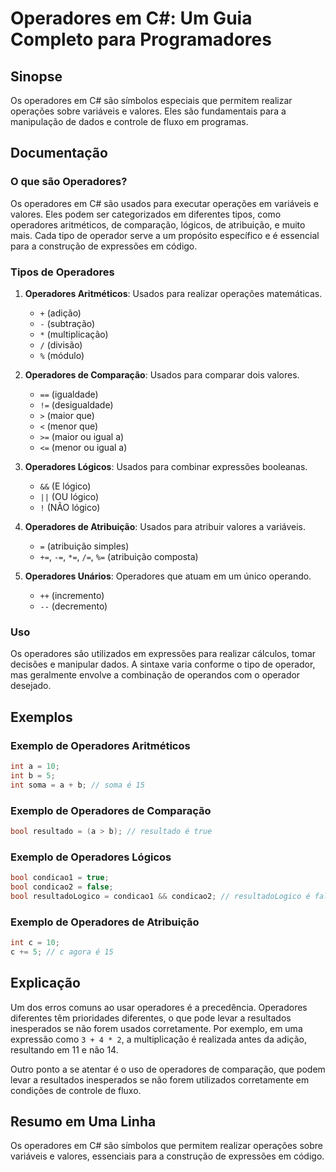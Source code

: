 <!--
Meta Description: # Operadores em C#: Um Guia Completo para Programadores ## Sinopse Os operadores em C# são símbolos especiais que permitem realizar operações sobre va...
Meta Keywords: operadores, para, que, são, usados
-->

# Operadores em C#: Um Guia Completo para Programadores

## Sinopse
Os operadores em C# são símbolos especiais que permitem realizar operações sobre variáveis e valores. Eles são fundamentais para a manipulação de dados e controle de fluxo em programas.

## Documentação
### O que são Operadores?
Os operadores em C# são usados para executar operações em variáveis e valores. Eles podem ser categorizados em diferentes tipos, como operadores aritméticos, de comparação, lógicos, de atribuição, e muito mais. Cada tipo de operador serve a um propósito específico e é essencial para a construção de expressões em código.

### Tipos de Operadores
1. **Operadores Aritméticos**: Usados para realizar operações matemáticas.
   - `+` (adição)
   - `-` (subtração)
   - `*` (multiplicação)
   - `/` (divisão)
   - `%` (módulo)

2. **Operadores de Comparação**: Usados para comparar dois valores.
   - `==` (igualdade)
   - `!=` (desigualdade)
   - `>` (maior que)
   - `<` (menor que)
   - `>=` (maior ou igual a)
   - `<=` (menor ou igual a)

3. **Operadores Lógicos**: Usados para combinar expressões booleanas.
   - `&&` (E lógico)
   - `||` (OU lógico)
   - `!` (NÃO lógico)

4. **Operadores de Atribuição**: Usados para atribuir valores a variáveis.
   - `=` (atribuição simples)
   - `+=`, `-=`, `*=`, `/=`, `%=` (atribuição composta)

5. **Operadores Unários**: Operadores que atuam em um único operando.
   - `++` (incremento)
   - `--` (decremento)

### Uso
Os operadores são utilizados em expressões para realizar cálculos, tomar decisões e manipular dados. A sintaxe varia conforme o tipo de operador, mas geralmente envolve a combinação de operandos com o operador desejado.

## Exemplos
### Exemplo de Operadores Aritméticos
```csharp
int a = 10;
int b = 5;
int soma = a + b; // soma é 15
```

### Exemplo de Operadores de Comparação
```csharp
bool resultado = (a > b); // resultado é true
```

### Exemplo de Operadores Lógicos
```csharp
bool condicao1 = true;
bool condicao2 = false;
bool resultadoLogico = condicao1 && condicao2; // resultadoLogico é false
```

### Exemplo de Operadores de Atribuição
```csharp
int c = 10;
c += 5; // c agora é 15
```

## Explicação
Um dos erros comuns ao usar operadores é a precedência. Operadores diferentes têm prioridades diferentes, o que pode levar a resultados inesperados se não forem usados corretamente. Por exemplo, em uma expressão como `3 + 4 * 2`, a multiplicação é realizada antes da adição, resultando em 11 e não 14.

Outro ponto a se atentar é o uso de operadores de comparação, que podem levar a resultados inesperados se não forem utilizados corretamente em condições de controle de fluxo.

## Resumo em Uma Linha
Os operadores em C# são símbolos que permitem realizar operações sobre variáveis e valores, essenciais para a construção de expressões em código.